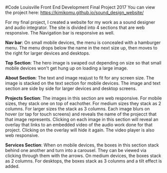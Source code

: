 #Code Louisville Front End Development Final Project 2017
You can view the project here: https://kimikomu.github.io/sound_design_website/

For my final project, I created a website for my work as a sound designer and audio integrator. The site is divided into 4 sections that are web responsive. The Navigation bar is responsive as well.

**Nav bar**: On small mobile devices, the menu is concealed with a hamburger menu. The menu drops below the name in the next size up, then moves to the right for larger devices and desktops.

**Top Section**: The hero image is swaped out depending on size so that small mobile devices won't get hung up on loading a large image.

**About Section**: The text and image reajust to fit for any screen size. The image is stacked on the text section for mobile devices. The image and text section are side by side for larger devices and desktop screens.

**Projects Section**: The images in this section are web responsive. For mobile sizes, they stack one on top of eachother. For medium sizes they stack as 2 columns. For larger sizes the stack as 3 columns. Each image blurs on hover (or tap for touch screens) and reveals the name of the projecct that that image represents. Clicking on each image in this section will reveal an overlay that links to an embedded video of the audio work done for that project. Clicking on the overlay will hide it again. The video player is also web responsive.

**Services Section**: When on mobile devices, the boxes in this section stack behind one another and turn into a carousel. They can be viewed via clicking through them with the arrows. On medium devices, the boxes stack as 2 columns. For desktops, the boxes stack as 3 colunms and a tilt effect is added.

